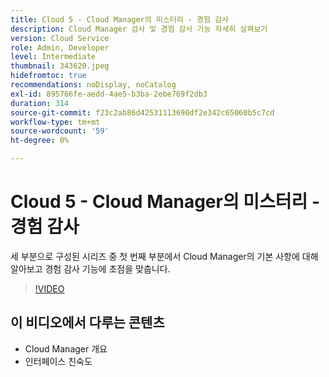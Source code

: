 ```yaml
---
title: Cloud 5 - Cloud Manager의 미스터리 - 경험 감사
description: Cloud Manager 검사 및 경험 감사 기능 자세히 살펴보기
version: Cloud Service
role: Admin, Developer
level: Intermediate
thumbnail: 343620.jpeg
hidefromtoc: true
recommendations: noDisplay, noCatalog
exl-id: 895766fe-aedd-4ae5-b3ba-2ebe769f2db3
duration: 314
source-git-commit: f23c2ab86d42531113690df2e342c65060b5c7cd
workflow-type: tm+mt
source-wordcount: '59'
ht-degree: 0%

---
```


# Cloud 5 - Cloud Manager의 미스터리 - 경험 감사

세 부분으로 구성된 시리즈 중 첫 번째 부분에서 Cloud Manager의 기본 사항에 대해 알아보고 경험 감사 기능에 초점을 맞춥니다.

>[!VIDEO](https://video.tv.adobe.com/v/343620?quality=12&learn=on)

## 이 비디오에서 다루는 콘텐츠

+ Cloud Manager 개요
+ 인터페이스 친숙도
